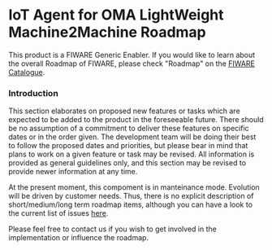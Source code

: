 # IoT Agent for OMA LightWeight Machine2Machine Roadmap

This product is a FIWARE Generic Enabler. If you would like to learn about the overall Roadmap of FIWARE, please check
"Roadmap" on the [FIWARE Catalogue](https://www.fiware.org/developers/catalogue/).

### Introduction

This section elaborates on proposed new features or tasks which are expected to be added to the product in the
foreseeable future. There should be no assumption of a commitment to deliver these features on specific dates or in the
order given. The development team will be doing their best to follow the proposed dates and priorities, but please bear
in mind that plans to work on a given feature or task may be revised. All information is provided as general guidelines
only, and this section may be revised to provide newer information at any time.

At the present moment, this compoment is in manteinance mode. Evolution will be driven by customer needs.
Thus, there is no explicit description of short/medium/long term roadmap items, although you can have
a look to the current list of issues [here](https://github.com/telefonicaid/lightweightm2m-iotagent/issues).

Please feel free to contact us if you wish to get involved in the implementation or influence the roadmap.
